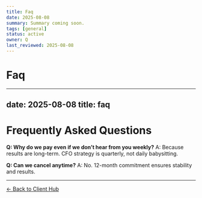 ```yaml
---
title: Faq
date: 2025-08-08
summary: Summary coming soon.
tags: [general]
status: active
owner: Q
last_reviewed: 2025-08-08
---
```

# Faq

---
date: 2025-08-08
title: faq
---
# Frequently Asked Questions

**Q: Why do we pay even if we don’t hear from you weekly?**
A: Because results are long-term. CFO strategy is quarterly, not daily babysitting.

**Q: Can we cancel anytime?**
A: No. 12-month commitment ensures stability and results.

---
[← Back to Client Hub](https://www.builtbyrays.com/Client-Vault/portal)
